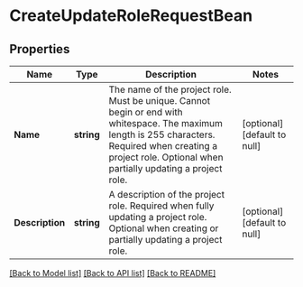 # CreateUpdateRoleRequestBean

## Properties
Name | Type | Description | Notes
------------ | ------------- | ------------- | -------------
**Name** | **string** | The name of the project role. Must be unique. Cannot begin or end with whitespace. The maximum length is 255 characters. Required when creating a project role. Optional when partially updating a project role. | [optional] [default to null]
**Description** | **string** | A description of the project role. Required when fully updating a project role. Optional when creating or partially updating a project role. | [optional] [default to null]

[[Back to Model list]](../README.md#documentation-for-models) [[Back to API list]](../README.md#documentation-for-api-endpoints) [[Back to README]](../README.md)

